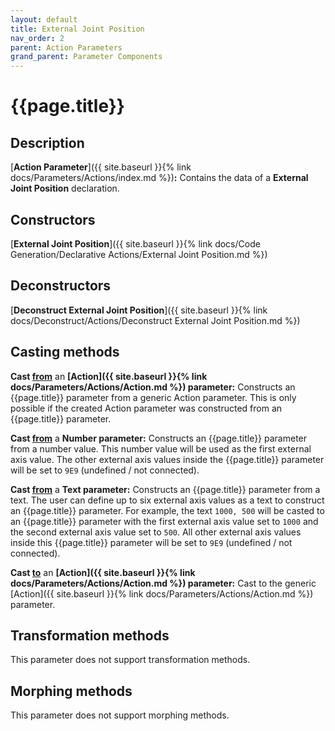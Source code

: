```yaml
---
layout: default
title: External Joint Position
nav_order: 2
parent: Action Parameters
grand_parent: Parameter Components
---
```


# **{{page.title}}**

## **Description**

[**Action Parameter**]({{ site.baseurl }}{% link docs/Parameters/Actions/index.md %})**:** 
Contains the data of a **External Joint Position** declaration. 

## **Constructors**

[**External Joint Position**]({{ site.baseurl }}{% link docs/Code Generation/Declarative Actions/External Joint Position.md %})

## **Deconstructors**

[**Deconstruct External Joint Position**]({{ site.baseurl }}{% link docs/Deconstruct/Actions/Deconstruct External Joint Position.md %})

## **Casting methods**

**Cast <u>from</u>** an **[Action]({{ site.baseurl }}{% link docs/Parameters/Actions/Action.md %}) parameter:** Constructs an {{page.title}} parameter from a generic Action parameter. This is only possible if the created Action parameter was constructed from an {{page.title}} parameter.

**Cast <u>from</u>** a **Number parameter:** Constructs an {{page.title}} parameter from a number value. This number value will be used as the first external axis value. The other external axis values inside the {{page.title}} parameter will be set to `9E9` (undefined / not connected).

**Cast <u>from</u>** a **Text parameter:** Constructs an {{page.title}} parameter from a text. The user can define up to six external axis values as a text to construct an {{page.title}} parameter. For example, the text `1000, 500` will be casted to an {{page.title}} parameter with the first external axis value set to `1000` and the second external axis value set to `500`. All other external axis values inside this {{page.title}} parameter will be set to `9E9` (undefined / not connected). 

**Cast <u>to</u>** an **[Action]({{ site.baseurl }}{% link docs/Parameters/Actions/Action.md %}) parameter:** Cast to the generic [Action]({{ site.baseurl }}{% link docs/Parameters/Actions/Action.md %}) parameter. 

## **Transformation methods**

This parameter does not support transformation methods.

## **Morphing methods**

This parameter does not support morphing methods.